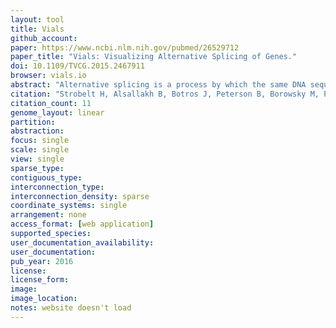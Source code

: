 ```yaml
---
layout: tool 
title: Vials
github_account: 
paper: https://www.ncbi.nlm.nih.gov/pubmed/26529712
paper_title: "Vials: Visualizing Alternative Splicing of Genes."
doi: 10.1109/TVCG.2015.2467911
browser: vials.io
abstract: "Alternative splicing is a process by which the same DNA sequence is used to assemble different proteins, called protein isoforms. Alternative splicing works by selectively omitting some of the coding regions (exons) typically associated with a gene. Detection of alternative splicing is difficult and uses a combination of advanced data acquisition methods and statistical inference. Knowledge about the abundance of isoforms is important for understanding both normal processes and diseases and to eventually improve treatment through targeted therapies. The data, however, is complex and current visualizations for isoforms are neither perceptually efficient nor scalable. To remedy this, we developed Vials, a novel visual analysis tool that enables analysts to explore the various datasets that scientists use to make judgments about isoforms: the abundance of reads associated with the coding regions of the gene, evidence for junctions, i.e., edges connecting the coding regions, and predictions of isoform frequencies. Vials is scalable as it allows for the simultaneous analysis of many samples in multiple groups. Our tool thus enables experts to (a) identify patterns of isoform abundance in groups of samples and (b) evaluate the quality of the data. We demonstrate the value of our tool in case studies using publicly available datasets.​datasets."
citation: "Strobelt H, Alsallakh B, Botros J, Peterson B, Borowsky M, Pfister H, et al. Vials: Visualizing Alternative Splicing of Genes. IEEE Trans Vis Comput Graph. 2016;22: 399–408."
citation_count: 11
genome_layout: linear
partition: 
abstraction: 
focus: single
scale: single
view: single
sparse_type: 
contiguous_type: 
interconnection_type: 
interconnection_density: sparse
coordinate_systems: single
arrangement: none
access_format: [web application]
supported_species: 
user_documentation_availability: 
user_documentation: 
pub_year: 2016
license: 
license_form: 
image: 
image_location: 
notes: website doesn't load
---
```

